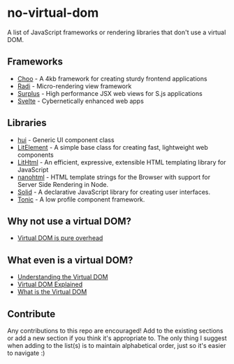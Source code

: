 # no-virtual-dom

A list of JavaScript frameworks or rendering libraries that don't use a virtual DOM.

## Frameworks

- [Choo](https://choo.io/) - A 4kb framework for creating sturdy frontend applications
- [Radi](https://radi.js.org/) - Micro-rendering view framework
- [Surplus](https://github.com/adamhaile/surplus) - High performance JSX web views for S.js applications
- [Svelte](https://svelte.dev/) - Cybernetically enhanced web apps

## Libraries

- [hui](https://github.com/hyperdivision/hui) - Generic UI component class
- [LitElement](https://lit-element.polymer-project.org/) - A simple base class for creating fast, lightweight web components
- [LitHtml](https://lit-html.polymer-project.org/) - An efficient, expressive, extensible HTML templating library for JavaScript
- [nanohtml](https://github.com/choojs/nanohtml) - HTML template strings for the Browser with support for Server Side Rendering in Node.
- [Solid](https://github.com/ryansolid/solid) - A declarative JavaScript library for creating user interfaces.
- [Tonic](https://tonicframework.dev) - A low profile component framework.

## Why not use a virtual DOM?

- [Virtual DOM is pure overhead](https://svelte.dev/blog/virtual-dom-is-pure-overhead)

## What even is a virtual DOM?

- [Understanding the Virtual DOM](https://bitsofco.de/understanding-the-virtual-dom/)
- [Virtual DOM Explained](https://www.pluralsight.com/guides/virtual-dom-explained)
- [What is the Virtual DOM](https://reactjs.org/docs/faq-internals.html#what-is-the-virtual-dom)

## Contribute

Any contributions to this repo are encouraged! Add to the existing sections or add a new section if you think it's appropriate to. The only thing I suggest when adding to the list(s) is to maintain alphabetical order, just so it's easier to navigate :)

